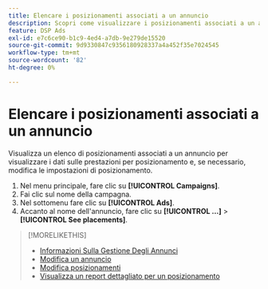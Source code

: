 ```yaml
---
title: Elencare i posizionamenti associati a un annuncio
description: Scopri come visualizzare i posizionamenti associati a un annuncio.
feature: DSP Ads
exl-id: e7c6ce90-b1c9-4ed4-a7db-9e279de15520
source-git-commit: 9d9330847c9356180928337a4a452f35e7024545
workflow-type: tm+mt
source-wordcount: '82'
ht-degree: 0%

---
```


# Elencare i posizionamenti associati a un annuncio

Visualizza un elenco di posizionamenti associati a un annuncio per visualizzare i dati sulle prestazioni per posizionamento e, se necessario, modifica le impostazioni di posizionamento.

1. Nel menu principale, fare clic su **[!UICONTROL Campaigns]**.
1. Fai clic sul nome della campagna.
1. Nel sottomenu fare clic su **[!UICONTROL Ads]**.
1. Accanto al nome dell&#39;annuncio, fare clic su **[!UICONTROL ...]** > **[!UICONTROL See placements]**.

>[!MORELIKETHIS]
>
>* [Informazioni Sulla Gestione Degli Annunci](ad-about.md)
>* [Modifica un annuncio](ad-edit.md)
>* [Modifica posizionamenti](/help/dsp/campaign-management/placements/placement-edit.md)
>* [Visualizza un report dettagliato per un posizionamento](/help/dsp/campaign-management/placements/placement-view-report.md)
